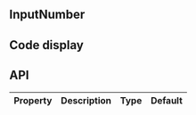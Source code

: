 ## InputNumber

## Code display

## API

|Property|Description|Type|Default|
|:---|:-----|:----|:------|
